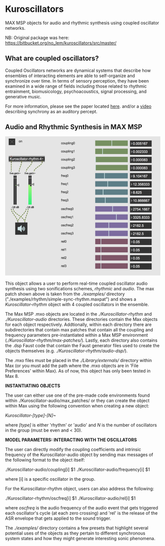# Kuroscillators
MAX MSP objects for audio and rhythmic synthesis using coupled oscillator networks. 

NB: Original package was here: https://bitbucket.org/no_lem/kuroscillators/src/master/



## What are coupled oscillators? 
Coupled Oscillators networks are dynamical systems that describe how ensembles of interacting elements are able to self-organize and synchronize 
over time. In terms of sensory perception, they have been examined in a wide range of fields including those related to rhythmic entrainment, biomusicology, psychoacoustics, signal processing, and generative music.

For more information, please see the paper located [here](https://www.nolanlem.com/pdfs/cmmr_2019-FINAL.pdf).
and/or a [video](https://vimeo.com/191720976) describing synchrony as an auditory percept. 

## Audio and Rhythmic Synthesis in MAX MSP

![max gui](./images/max-gui.jpg)

This object allows a user to perform real-time coupled oscillator audio synthesis using two sonifications schemes, *rhythmic* and *audio*. 
The max patch shown above is taken from the *./examples/* directory ("./examples/rhythm/simple-sync-rhythm.maxpat") and shows a *Kuroscillator-rhythm* object 
with 4 coupled oscillators in the ensemble. 

The Max MSP .mxo objects are located in the *./Kuroscillator-rhythm* and *./Kuroscillator-audio* directories. These directories contain 
the Max objects for each object respectively. Addtionally, within each directory there are subdirectories that contain max patches that contain 
all the coupling and frequency parameters pre-instantiated within a Max MSP environment (*./Kuroscillator-rhythm/max-patches/*). Lastly, each directory also contains the 
.dsp Faust code that contain the Faust generator files used to create the objects themselves (e.g. *./Kuroscillator-rhythm/audio-dsp/*). 

The .mxo files must be placed in the *./Library/externals/* directory within Max (or you must add the path 
where the .mxo objects are in 'File Preferences' within Max). As of now, this object has only been tested in Max 8.  

**INSTANTIATING OBJECTS**

The user can either use one of the pre-made code environments found within ./Kuroscillator-audio/max_patches/ or they can
create the object within Max using the following convention when creating a new object:

*Kuroscillator-[type]-[N]~*

where *[type]* is either 'rhythm' or 'audio' and *N* is the number of oscillators in the group (must be even and < 30). 


**MODEL PARAMETERS: INTERACTING WITH THE OSCILLATORS**

The user can directly modify the coupling coefficients and intrinsic frequency of the Kuroscillator-audio object by sending max messages of the 
following format to the object itself: 

./Kuroscillator-audio/coupling[i]  $1 
./Kuroscillator-audio/frequency[i]  $1

where [i] is a specific oscillator in the group.    

For the Kuroscillator-rhythm object, users can also address the following:

./Kuroscillator-rhythm/oscfreq[i]  $1
./Kuroscillator-audio/rel[i]  $1 

where *oscfreq* is the audio frequency of the audio event that gets triggered each oscillator's cycle (at each zero crossing) and 'rel' is
the release of the ASR envelope that gets applied to the sound trigger. 

The *./examples/* directory contains a few presets that highlight several potential uses of the objects as they pertain to different synchronous system states 
and how they might generate interesting sonic phenomena.  

